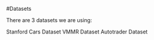 #Datasets

There are 3 datasets we are using:

Stanford Cars Dataset
VMMR Dataset
Autotrader Dataset
